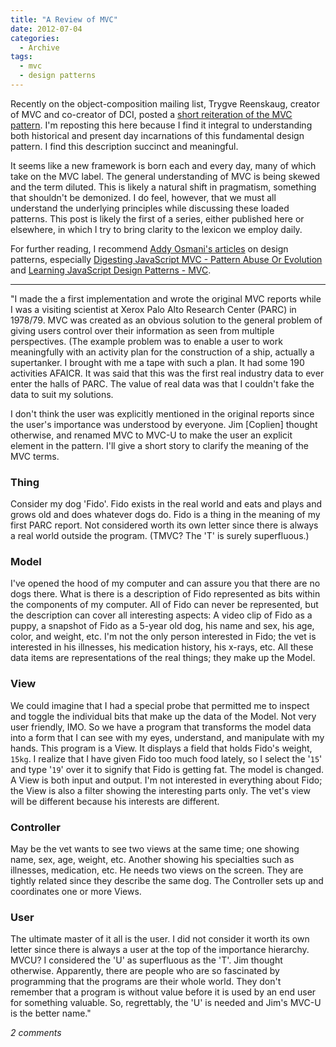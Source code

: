 ```yaml
---
title: "A Review of MVC"
date: 2012-07-04
categories:
  - Archive
tags:
  - mvc
  - design patterns
---
```


Recently on the object-composition mailing list, Trygve Reenskaug, creator of MVC and co-creator of DCI, posted a <a href="https://groups.google.com/d/msg/object-composition/4bn32D8KzWc/-DOKxztvNrkJ" target="_blank">short reiteration of the MVC pattern</a>. I'm reposting this here because I find it integral to understanding both historical and present day incarnations of this fundamental design pattern. I find this description succinct and meaningful.

It seems like a new framework is born each and every day, many of which take on the MVC label. The general understanding of MVC is being skewed and the term diluted. This is likely a natural shift in pragmatism, something that shouldn't be demonized. I do feel, however, that we must all understand the underlying principles while discussing these loaded patterns. This post is likely the first of a series, either published here or elsewhere, in which I try to bring clarity to the lexicon we employ daily.

For further reading, I recommend <a href="http://addyosmani.com/blog/" target="_blank">Addy Osmani's articles</a> on design patterns, especially <a href="http://addyosmani.com/blog/digesting-javascript-mvc-pattern-abuse-or-evolution/" target="_blank">Digesting JavaScript MVC - Pattern Abuse Or Evolution</a> and <a href="http://addyosmani.com/resources/essentialjsdesignpatterns/book/#detailmvc" target="_blank">Learning JavaScript Design Patterns - MVC</a>.

---

"I made the a first implementation and wrote the original MVC reports while I was a visiting scientist at Xerox Palo Alto Research Center (PARC) in 1978/79. MVC was created as an obvious solution to the general problem of giving users control over their information as seen from multiple perspectives. (The example problem was to enable a user to work meaningfully with an activity plan for the construction of a ship, actually a supertanker. I brought with me a tape with such a plan. It had some 190 activities AFAICR. It was said that this was the first real industry data to ever enter the halls of PARC. The value of real data was that I couldn't fake the data to suit my solutions.

I don't think the user was explicitly mentioned in the original reports since the user's importance was understood by everyone. Jim [Coplien] thought otherwise, and renamed MVC to MVC-U to make the user an explicit element in the pattern. I'll give a short story to clarify the meaning of the MVC terms.

### Thing

Consider my dog 'Fido'. Fido exists in the real world and eats and plays and grows old and does whatever dogs do. Fido is a thing in the meaning of my first PARC report. Not considered worth its own letter since there is always a real world outside the program. (TMVC? The 'T' is surely superfluous.)

### Model

I've opened the hood of my computer and can assure you that there are no dogs there. What is there is a description of Fido represented as bits within the components of my computer. All of Fido can never be represented, but the description can cover all interesting aspects: A video clip of Fido as a puppy, a snapshot of Fido as a 5-year old dog, his name and sex, his age, color, and weight, etc. I'm not the only person interested in Fido; the vet is interested in his illnesses, his medication history, his x-rays, etc. All these data items are representations of the real things; they make up the Model.

### View

We could imagine that I had a special probe that permitted me to inspect and toggle the individual bits that make up the data of the Model. Not very user friendly, IMO. So we have a program that transforms the model data into a form that I can see with my eyes, understand, and manipulate with my hands. This program is a View. It displays a field that holds Fido's weight, `15kg`. I realize that I have given Fido too much food lately, so I select the '`15`' and type '`19`' over it to signify that Fido is getting fat. The model is changed. A View is both input and output. I'm not interested in everything about Fido; the View is also a filter showing the interesting parts only. The vet's view will be different because his interests are different.

### Controller

May be the vet wants to see two views at the same time; one showing name, sex, age, weight, etc. Another showing his specialties such as illnesses, medication, etc. He needs two views on the screen. They are tightly related since they describe the same dog. The Controller sets up and coordinates one or more Views.

### User

The ultimate master of it all is the user. I did not consider it worth its own letter since there is always a user at the top of the importance hierarchy. MVCU? I considered the 'U' as superfluous as the 'T'. Jim thought otherwise. Apparently, there are people who are so fascinated by programming that the programs are their whole world. They don't remember that a program is without value before it is used by an end user for something valuable. So, regrettably, the 'U' is needed and Jim's MVC-U is the better name."

*2 comments*